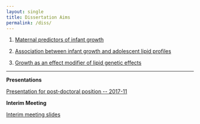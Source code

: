 ```yaml
---
layout: single
title: Dissertation Aims
permalink: /diss/
---
```


1. [Maternal predictors of infant growth](/diss/ms1-analyses/)

2. [Association between infant growth and adolescent lipid profiles](/diss/ms2-analyses/)

3. [Growth as an effect modifier of lipid genetic effects](/diss/ms3-analyses/)

---

**Presentations**

[Presentation for post-doctoral position -- 2017-11](../../unc-dissertation-markdown-p2/includes/scripts/presentations/postdoc-201711/avh-diss-slides-beamer-version-nonotes.pdf)


**Interim Meeting**

[Interim meeting slides](../../unc-dissertation-markdown-p2/includes/scripts/presentations/interim-meeting/avh-interim-diss-slides-beamer-version-nonotes.pdf)
